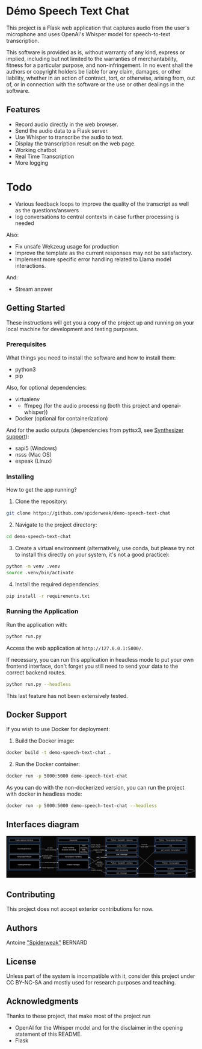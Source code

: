 # Démo Speech Text Chat

This project is a Flask web application that captures audio from the user's microphone and uses OpenAI's Whisper model for speech-to-text transcription.

This software is provided as is, without warranty of any kind, express or implied, including but not limited to the warranties of merchantability, fitness for a particular purpose, and non-infringement. In no event shall the authors or copyright holders be liable for any claim, damages, or other liability, whether in an action of contract, tort, or otherwise, arising from, out of, or in connection with the software or the use or other dealings in the software.

## Features

- Record audio directly in the web browser.
- Send the audio data to a Flask server.
- Use Whisper to transcribe the audio to text.
- Display the transcription result on the web page.
- Working chatbot
- Real Time Transcription
- More logging

# Todo

- Various feedback loops to improve the quality of the transcript as well as the questions/answers
- log conversations to central contexts in case further processing is needed

Also:
- Fix unsafe Wekzeug usage for production
- Improve the template as the current responses may not be satisfactory.
- Implement more specific error handling related to Llama model interactions.

And:
- Stream answer

## Getting Started

These instructions will get you a copy of the project up and running on your local machine for development and testing purposes.

### Prerequisites

What things you need to install the software and how to install them:

- python3
- pip

Also, for optional dependencies:

- virtualenv
- - ffmpeg (for the audio processing (both this project and openai-whisper))
- Docker (optional for containerization)

And for the audio outputs (dependencies from pyttsx3, see [Synthesizer support](https://pyttsx3.readthedocs.io/en/latest/support.html)):

- sapi5 (Windows)
- nsss (Mac OS)
- espeak (Linux)


### Installing

How to get the app running?

1. Clone the repository:

```bash
git clone https://github.com/spiderweak/demo-speech-text-chat
```

2. Navigate to the project directory:

```bash
cd demo-speech-text-chat
```

3. Create a virtual environment (alternatively, use conda, but please try not to install this directly on your system, it's not a good practice):

```bash
python -m venv .venv
source .venv/bin/activate
```

4. Install the required dependencies:

```bash
pip install -r requirements.txt
```

### Running the Application

Run the application with:

```bash
python run.py
```

Access the web application at `http://127.0.0.1:5000/`.

If necessary, you can run this application in headless mode to put your own frontend interface,
don't forget you still need to send your data to the correct backend routes.

```bash
python run.py --headless
```

This last feature has not been extensively tested.

## Docker Support

If you wish to use Docker for deployment:

1. Build the Docker image:

```bash
docker build -t demo-speech-text-chat .
```

2. Run the Docker container:

```bash
docker run -p 5000:5000 demo-speech-text-chat
```

As you can do with the non-dockerized version, you can run the project with docker in headless mode:

```bash
docker run -p 5000:5000 demo-speech-text-chat --headless
```

## Interfaces diagram

![interfaces diagram](https://github.com/spiderweak/demo-speech-text-chat/blob/main/diagram.png "Chatbot integration diagram")

## Contributing

This project does not accept exterior contributions for now.

## Authors

Antoine ["Spiderweak"](https://github.com/spiderweak) BERNARD

## License

Unless part of the system is incompatible with it, consider this project under CC BY-NC-SA and mostly used for research purposes and teaching.

## Acknowledgments

Thanks to these project, that make most of the project run
- OpenAI for the Whisper model and for the disclaimer in the opening statement of this README.
- Flask
